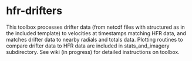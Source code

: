 # hfr-drifters
This toolbox processes drifter data (from netcdf files with structured as in the included template) to velocities at timestamps matching HFR data, and matches drifter data to nearby radials and totals data. Plotting routines to compare drifter data to HFR data are included in stats_and_imagery subdirectory. See wiki (in progress) for detailed instructions on toolbox.
